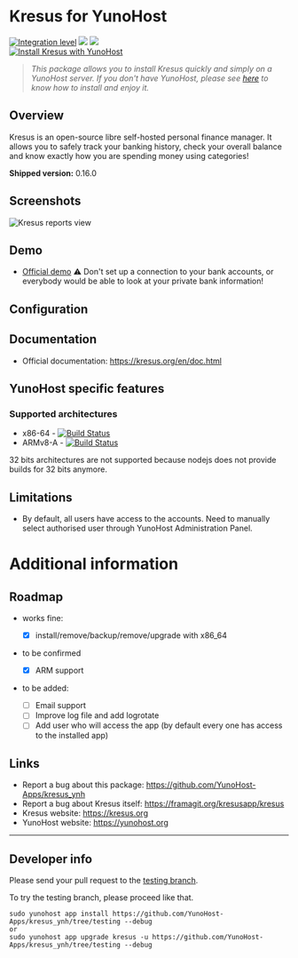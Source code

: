 # Kresus for YunoHost

[![Integration level](https://dash.yunohost.org/integration/kresus.svg)](https://dash.yunohost.org/appci/app/kresus) ![](https://ci-apps.yunohost.org/ci/badges/kresus.status.svg) ![](https://ci-apps.yunohost.org/ci/badges/kresus.maintain.svg)   
[![Install Kresus with YunoHost](https://install-app.yunohost.org/install-with-yunohost.png)](https://install-app.yunohost.org/?app=kresus)

> *This package allows you to install Kresus quickly and simply on a YunoHost server.
If you don't have YunoHost, please see [here](https://yunohost.org/#/install) to know how to install and enjoy it.*

## Overview

Kresus is an open-source libre self-hosted personal finance manager. It allows you to safely track your banking history, check your overall balance and know exactly how you are spending money using categories!

**Shipped version:** 0.16.0

## Screenshots

![Kresus reports view](https://kresus.org/images/pages/view-all-accounts.png?20200420)

## Demo

* [Official demo](https://kresus.org/en/demo.html) ⚠️ Don't set up a connection to your bank accounts, or everybody would be able to look at your private bank information!

## Configuration

## Documentation

* Official documentation: https://kresus.org/en/doc.html

## YunoHost specific features

### Supported architectures

* x86-64 - [![Build Status](https://ci-apps.yunohost.org/ci/logs/kresus%20%28Apps%29.svg)](https://ci-apps.yunohost.org/ci/apps/kresus/)
* ARMv8-A - [![Build Status](https://ci-apps-arm.yunohost.org/ci/logs/kresus%20%28Apps%29.svg)](https://ci-apps-arm.yunohost.org/ci/apps/kresus/)

32 bits architectures are not supported because nodejs does not provide builds for 32 bits anymore.

## Limitations

* By default, all users have access to the accounts. Need to manually select authorised user through YunoHost Administration Panel.

# Additional information

## Roadmap

* works fine:

  * [x] install/remove/backup/remove/upgrade with x86_64

* to be confirmed
  * [x] ARM support

* to be added:
  * [ ] Email support
  * [ ] Improve log file and add logrotate
  * [ ] Add user who will access the app (by default every one has access to the installed app)

## Links

 * Report a bug about this package: https://github.com/YunoHost-Apps/kresus_ynh
 * Report a bug about Kresus itself: https://framagit.org/kresusapp/kresus
 * Kresus website: https://kresus.org
 * YunoHost website: https://yunohost.org
 
---

## Developer info

Please send your pull request to the [testing branch](https://github.com/YunoHost-Apps/kresus_ynh/tree/testing).

To try the testing branch, please proceed like that.
```
sudo yunohost app install https://github.com/YunoHost-Apps/kresus_ynh/tree/testing --debug
or
sudo yunohost app upgrade kresus -u https://github.com/YunoHost-Apps/kresus_ynh/tree/testing --debug
```
